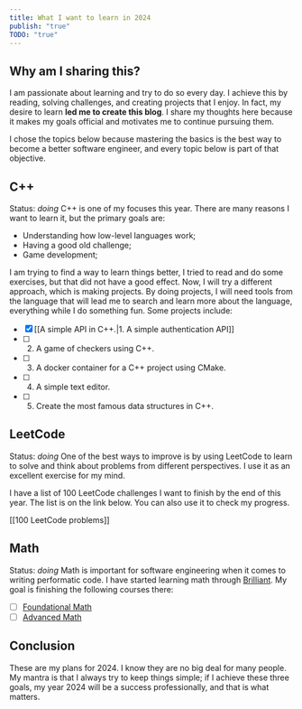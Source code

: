 ```yaml
---
title: What I want to learn in 2024
publish: "true"
TODO: "true"
---
```

## Why am I sharing this?

I am passionate about learning and try to do so every day. I achieve this by reading, solving challenges, and creating projects that I enjoy. In fact, my desire to learn **led me to create this blog**. I share my thoughts here because it makes my goals official and motivates me to continue pursuing them.

I chose the topics below because mastering the basics is the best way to become a better software engineer, and every topic below is part of that objective.

## C++
Status: *doing*
C++ is one of my focuses this year. There are many reasons I want to learn it, but the primary goals are:

- Understanding how low-level languages work;
- Having a good old challenge;
- Game development;

I am trying to find a way to learn things better, I tried to read and do some exercises, but that did not have a good effect. Now, I will try a different approach, which is making projects. By doing projects, I will need tools from the language that will lead me to search and learn more about the language, everything while I do something fun. Some projects include:

- [x] [[A simple API in C++.|1. A simple authentication API]]
- [ ] 2. A game of checkers using C++.
- [ ] 3. A docker container for a C++ project using CMake.
- [ ] 4. A simple text editor.
- [ ] 5. Create the most famous data structures in C++.

## LeetCode
Status: *doing*
One of the best ways to improve is by using LeetCode to learn to solve and think about problems from different perspectives. I use it as an excellent exercise for my mind.

I have a list of 100 LeetCode challenges I want to finish by the end of this year. The list is on the link below. You can also use it to check my progress.

[[100 LeetCode problems]]

## Math
Status: *doing*
Math is important for software engineering when it comes to writing performatic code. I have started learning math through [Brilliant](https://brilliant.org/). My goal is finishing the following courses there:
- [ ] [Foundational Math](https://brilliant.org/levels/foundational-math/) 
- [ ] [Advanced Math](https://brilliant.org/levels/advanced-math/)
## Conclusion

These are my plans for 2024. I know they are no big deal for many people. My mantra is that I always try to keep things simple; if I achieve these three goals, my year 2024 will be a success professionally, and that is what matters.
